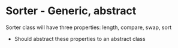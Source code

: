 # Sorter - Generic, abstract

Sorter class will have three properties: length, compare, swap, sort

-   Should abstract these properties to an abstract class
